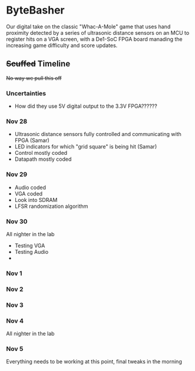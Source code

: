 # ByteBasher
Our digital take on the classic "Whac-A-Mole" game that uses hand proximity detected by a series of ultrasonic distance sensors on an MCU to register hits on a VGA screen, with a De1-SoC FPGA board manading the increasing game difficulty and score updates.

## ~~Scuffed~~ Timeline
~~No way we pull this off~~
### Uncertainties
- How did they use 5V digital output to the 3.3V FPGA??????
### Nov 28
- Ultrasonic distance sensors fully controlled and communicating with FPGA (Samar)
- LED indicators for which "grid square" is being hit (Samar)
- Control mostly coded 
- Datapath mostly coded 
### Nov 29
- Audio coded
- VGA coded
- Look into SDRAM
- LFSR randomization algorithm 
### Nov 30 
All nighter in the lab
- Testing VGA 
- Testing Audio
- 
### Nov 1
### Nov 2
### Nov 3
### Nov 4
All nighter in the lab
### Nov 5
Everything needs to be working at this point, final tweaks in the morning